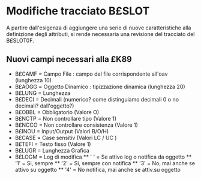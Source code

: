 # Modifiche tracciato B£SLOT

A partire dall'esigenza di aggiungere una serie di nuove caratteristiche alla definizione degli attributi, si rende necessaria una revisione del tracciato del B£SLOT0F.

## Nuovi campi necessari alla £K89
 * B£CAMF  = Campo File  :  campo del file corrispondente all'oav  (lunghezza 10)
 * B£AOGG  = Oggetto Dinamico :  tipizzazione dinamica             (lunghezza 20)
 * B£LUNG  = Lunghezza
 * B£DECI  = Decimali  (numerico? come distinguiamo decimali 0 o no decimali? dall'oggetto?)
 * B£OBBL  = Obbligatorio                   (Valore O)
 * B£NCTP  = Non controllare tipo           (Valore 1)
 * B£NCCO  = Non controllare consistenza    (Valore 1)
 * B£INOU  = Input/Output                   (Valori B/O/H)
 * B£CASE  = Case sensitiv                  (Valori LC / UC )
 * B£TEFI  = Testo fisso                    (Valore 1)
 * B£LUGR  = Lunghezza Grafica
 * B£LOGM  = Log di modifica
 ** ' '    = Se attivo log o notifica da oggetto
 ** '1'    = Si, sempre
 ** '2'    = Si, sempre con notifica
 ** '3'    = No, mai anche se attivo su oggetto
 ** '4'    = No notifica, mai anche se attiv.su oggetto

